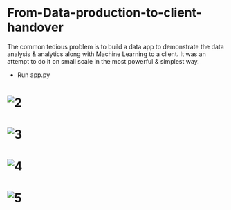 # From-Data-production-to-client-handover
The common tedious problem is to build a data app to demonstrate the data analysis &amp; analytics along with Machine Learning to a client. It was an attempt to do it on small scale in the most powerful &amp; simplest way. 

+ Run app.py

# ![2](https://user-images.githubusercontent.com/18087611/104743380-d6b66580-5775-11eb-89a9-e2262b133756.png)
# ![3](https://user-images.githubusercontent.com/18087611/104743382-d74efc00-5775-11eb-88ca-661acb7835c0.png)
# ![4](https://user-images.githubusercontent.com/18087611/104743385-d7e79280-5775-11eb-9f83-d5d5c3eac185.png)
# ![5](https://user-images.githubusercontent.com/18087611/104743388-d8802900-5775-11eb-9187-fac5cd1106a2.png)
